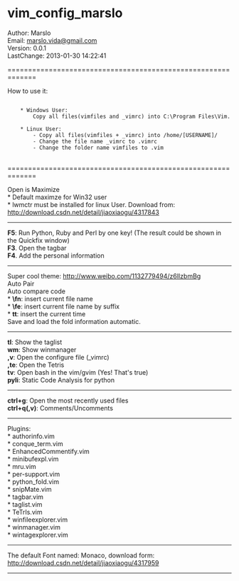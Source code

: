vim_config_marslo
=================

Author: Marslo  
Email: marslo.vida@gmail.com   
Version: 0.0.1  
LastChange: 2013-01-30 14:22:41

=============================================================

How to use it:
<pre>
<code>
    * Windows User:
        Copy all files(vimfiles and _vimrc) into C:\Program Files\Vim.

    * Linux User:
        - Copy all files(vimfiles + _vimrc) into /home/[USERNAME]/
        - Change the file name _vimrc to .vimrc
        - Change the folder name vimfiles to .vim
</code>
</pre>
    
=============================================================
    
Open is Maximize   
    * Default maximze for Win32 user  
    * lwmctr must be installed for linux User. Download from: http://download.csdn.net/detail/jiaoxiaogu/4317843  

---------------------------------------------------------------

**F5**: Run Python, Ruby and Perl by one key! (The result could be shown in the Quickfix window)  
**F3**. Open the tagbar  
**F4**. Add the personal information  

--------------------------------------------------------------

Super cool theme: http://www.weibo.com/1132779494/z6lIzbmBg   
Auto Pair   
Auto compare code    
    *  **\fn**: insert current file name   
    *  **\fe**: insert current file name by suffix   
    *  **tt**:  insert the current time   
Save and load the fold information automatic.   
   
---------------------------------------------------------------
   
**tl**:     Show the taglist   
**wm**:    Show winmanager   
**,v**:    Open the configure file (_vimrc)   
**,te**:    Open the Tetris   
**tv**:     Open bash in the vim/gvim (Yes! That's true)   
**pyli**:   Static Code Analysis for python   
   
---------------------------------------------------------------
   
**ctrl+g**:     Open the most recently used files   
**ctrl+q(,v)**: Comments/Uncomments   
   
 ---- 

Plugins:   
    * authorinfo.vim   
    * conque_term.vim   
    * EnhancedCommentify.vim   
    * minibufexpl.vim   
    * mru.vim   
    * per-support.vim   
    * python_fold.vim   
    * snipMate.vim   
    * tagbar.vim   
    * taglist.vim   
    * TeTrIs.vim   
    * winfileexplorer.vim   
    * winmanager.vim   
    * wintagexplorer.vim   

 ---- 
   
The default Font named: Monaco, download form: http://download.csdn.net/detail/jiaoxiaogu/4317959   

-----------------------------
